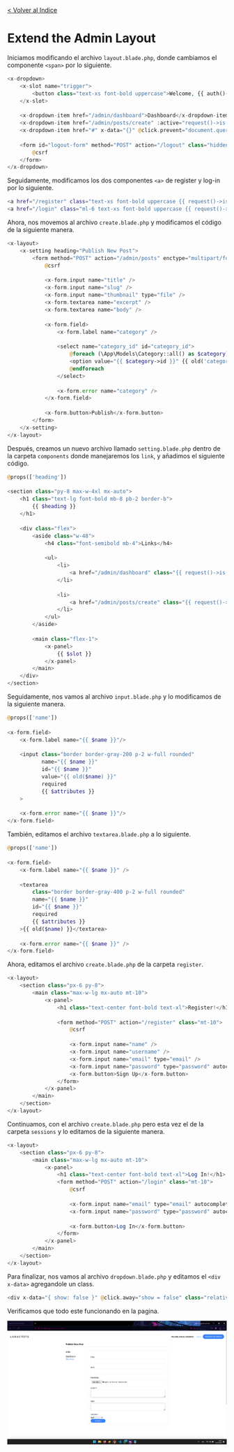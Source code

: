 [< Volver al Indice](/Docs/readme.md/)

# Extend the Admin Layout

Iniciamos modificando el archivo `layout.blade.php`, donde cambiamos el componente `<span>` por lo siguiente.

```php
<x-dropdown>
    <x-slot name="trigger">
        <button class="text-xs font-bold uppercase">Welcome, {{ auth()->user()->name }}!</button>
    </x-slot>

    <x-dropdown-item href="/admin/dashboard">Dashboard</x-dropdown-item>
    <x-dropdown-item href="/admin/posts/create" :active="request()->is('admin/posts/create')">New Post</x-dropdown-item>
    <x-dropdown-item href="#" x-data="{}" @click.prevent="document.querySelector('#logout-form').submit()">Log Out</x-dropdown-item>

    <form id="logout-form" method="POST" action="/logout" class="hidden">
        @csrf
    </form>
</x-dropdown>
```

Seguidamente, modificamos los dos componentes `<a>` de register y log-in por lo siguiente.

```bash
<a href="/register" class="text-xs font-bold uppercase {{ request()->is('register') ? 'text-blue-500' : '' }}">Register</a>
<a href="/login" class="ml-6 text-xs font-bold uppercase {{ request()->is('login') ? 'text-blue-500' : '' }}">Log In</a>
```

Ahora, nos movemos al archivo `create.blade.php` y modificamos el código de la siguiente manera.

```php
<x-layout>
    <x-setting heading="Publish New Post">
        <form method="POST" action="/admin/posts" enctype="multipart/form-data">
            @csrf

            <x-form.input name="title" />
            <x-form.input name="slug" />
            <x-form.input name="thumbnail" type="file" />
            <x-form.textarea name="excerpt" />
            <x-form.textarea name="body" />

            <x-form.field>
                <x-form.label name="category" />

                <select name="category_id" id="category_id">
                    @foreach (\App\Models\Category::all() as $category)
                    <option value="{{ $category->id }}" {{ old('category_id') == $category->id ? 'selected' : '' }}>{{ ucwords($category->name) }}</option>
                    @endforeach
                </select>

                <x-form.error name="category" />
            </x-form.field>

            <x-form.button>Publish</x-form.button>
        </form>
    </x-setting>
</x-layout>
```

Después, creamos un nuevo archivo llamado `setting.blade.php` dentro de la carpeta `components` donde manejaremos los `link`, y añadimos el siguiente código.

```php
@props(['heading'])

<section class="py-8 max-w-4xl mx-auto">
    <h1 class="text-lg font-bold mb-8 pb-2 border-b">
        {{ $heading }}
    </h1>

    <div class="flex">
        <aside class="w-48">
            <h4 class="font-semibold mb-4">Links</h4>

            <ul>
                <li>
                    <a href="/admin/dashboard" class="{{ request()->is('admin/dashboard') ? 'text-blue-500' : '' }}">Dashboard</a>
                </li>

                <li>
                    <a href="/admin/posts/create" class="{{ request()->is('admin/posts/create') ? 'text-blue-500' : '' }}">New Post</a>
                </li>
            </ul>
        </aside>

        <main class="flex-1">
            <x-panel>
                {{ $slot }}
            </x-panel>
        </main>
    </div>
</section>
```

Seguidamente, nos vamos al archivo `input.blade.php` y lo modificamos de la siguiente manera.

```php
@props(['name'])

<x-form.field>
    <x-form.label name="{{ $name }}"/>

    <input class="border border-gray-200 p-2 w-full rounded"
           name="{{ $name }}"
           id="{{ $name }}"
           value="{{ old($name) }}"
           required
           {{ $attributes }}
    >

    <x-form.error name="{{ $name }}"/>
</x-form.field>
```

También, editamos el archivo `textarea.blade.php` a lo siguiente.

```php
@props(['name'])

<x-form.field>
    <x-form.label name="{{ $name }}" />

    <textarea
        class="border border-gray-400 p-2 w-full rounded"
        name="{{ $name }}"
        id="{{ $name }}"
        required
        {{ $attributes }}
    >{{ old($name) }}</textarea>

    <x-form.error name="{{ $name }}" />
</x-form.field>
```

Ahora, editamos el archivo `create.blade.php` de la carpeta `register`.

```php
<x-layout>
    <section class="px-6 py-8">
        <main class="max-w-lg mx-auto mt-10">
            <x-panel>
                <h1 class="text-center font-bold text-xl">Register!</h1>

                <form method="POST" action="/register" class="mt-10">
                    @csrf

                    <x-form.input name="name" />
                    <x-form.input name="username" />
                    <x-form.input name="email" type="email" />
                    <x-form.input name="password" type="password" autocomplete="new-password" />
                    <x-form.button>Sign Up</x-form.button>
                </form>
            </x-panel>
        </main>
    </section>
</x-layout>
```

Continuamos, con el archivo `create.blade.php` pero esta vez el de la carpeta `sessions` y lo editamos de la siguiente manera.

```php
<x-layout>
    <section class="px-6 py-8">
        <main class="max-w-lg mx-auto mt-10">
            <x-panel>
                <h1 class="text-center font-bold text-xl">Log In!</h1>
                <form method="POST" action="/login" class="mt-10">
                    @csrf

                    <x-form.input name="email" type="email" autocomplete="username" />
                    <x-form.input name="password" type="password" autocomplete="current-password" />

                    <x-form.button>Log In</x-form.button>
                </form>
            </x-panel>
        </main>
    </section>
</x-layout>
```

Para finalizar, nos vamos al archivo `dropdown.blade.php` y editamos el `<div x-data>` agregandole un class.

```php
<div x-data="{ show: false }" @click.away="show = false" class="relative">
```

Verificamos que todo este funcionando en la pagina.

![Verificar pagina](./images/66.1%20publish.png)